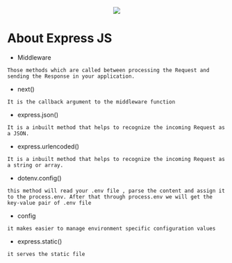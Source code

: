 <p align="center"><img src="https://upload.wikimedia.org/wikipedia/commons/thumb/6/64/Expressjs.png/220px-Expressjs.png"></p>

# About Express JS

- Middleware 
```  
Those methods which are called between processing the Request and sending the Response in your application.
```  

- next() 
```  
It is the callback argument to the middleware function
```  

- express.json() 
```  
It is a inbuilt method that helps to recognize the incoming Request as a JSON.
```   
- express.urlencoded() 
```  
It is a inbuilt method that helps to recognize the incoming Request as a string or array.
```  

- dotenv.config() 
```  
this method will read your .env file , parse the content and assign it to the process.env. After that through process.env we will get the key-value pair of .env file
```  

- config 
```  
it makes easier to manage environment specific configuration values
```  

- express.static() 
```
it serves the static file
```